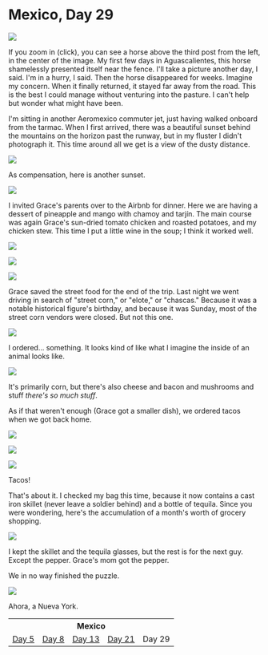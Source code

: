 Mexico, Day 29
==============

![](../site/mexico_49_small.jpg) <!-- horse -->

If you zoom in (click), you can see a horse above the third post from the left,
in the center of the image.  My first few days in Aguascalientes, this horse
shamelessly presented itself near the fence.  I'll take a picture another day,
I said.  I'm in a hurry, I said.  Then the horse disappeared for weeks.
Imagine my concern.  When it finally returned, it stayed far away from the
road.  This is the best I could manage without venturing into the pasture.  I
can't help but wonder what might have been.

I'm sitting in another Aeromexico commuter jet, just having walked onboard
from the tarmac.  When I first arrived, there was a beautiful sunset behind the
mountains on the horizon past the runway, but in my fluster I didn't photograph
it.  This time around all we get is a view of the dusty distance.

![](../site/mexico_50_small.jpg) <!-- tarmac -->

As compensation, here is another sunset.

![](../site/mexico_52_small.jpg) <!-- sunset car -->

I invited Grace's parents over to the Airbnb for dinner.  Here we are having a
dessert of pineapple and mango with chamoy and tarjín.  The main course was
again Grace's sun-dried tomato chicken and roasted potatoes, and my chicken
stew.  This time I put a little wine in the soup; I think it worked well.

![](../site/mexico_53_small.jpg) <!-- Penillas -->

![](../site/mexico_54_small.jpg) <!-- chicken and potatoes -->

![](../site/mexico_55_small.jpg) <!-- soup -->

Grace saved the street food for the end of the trip.  Last night we went
driving in search of "street corn," or "elote," or "chascas."  Because it was a
notable historical figure's birthday, and because it was Sunday, most of the
street corn vendors were closed.  But not this one.

![](../site/mexico_56_small.jpg) <!-- chascas stand -->

I ordered... something.  It looks kind of like what I imagine the inside of an
animal looks like.

![](../site/mexico_57_small.jpg) <!-- chascas food -->

It's primarily corn, but there's also cheese and bacon and mushrooms and stuff
_there's so much stuff_.

As if that weren't enough (Grace got a smaller dish), we ordered tacos when we
got back home.

![](../site/mexico_58_small.jpg) <!-- tacos 1/3 -->

![](../site/mexico_59_small.jpg) <!-- tacos 2/3 -->

![](../site/mexico_60_small.jpg) <!-- tacos 3/3 -->

Tacos!

That's about it.  I checked my bag this time, because it now contains a cast
iron skillet (never leave a soldier behind) and a bottle of tequila.  Since you
were wondering, here's the accumulation of a month's worth of grocery
shopping.

![](../site/mexico_61_small.jpg) <!-- kitchen stuff -->

I kept the skillet and the tequila glasses, but the rest is for the next guy.
Except the pepper.  Grace's mom got the pepper.

We in no way finished the puzzle.

![](../site/mexico_62_small.jpg) <!-- puzzle -->

Ahora, a Nueva York.

<table class="series">
  <tr><th colspan="5">Mexico</th></tr>
  <tr>
    <td><a href="../site/mexico1.html">Day 5</a></td>
    <td><a href="../site/mexico2.html">Day 8</a></td>
    <td><a href="../site/mexico3.html">Day 13</a></td>
    <td><a href="../site/mexico4.html">Day 21</a></td>
    <td>Day 29</td>
  </tr>
</table>
